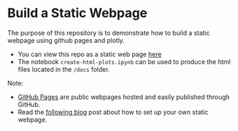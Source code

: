 # Build a Static Webpage

The purpose of this repository is to demonstrate how to build a static webpage using github pages and plotly.

* You can view this repo as a static web page [here](https://plotly-dash-apps.github.io/101-static-website-github-pages/)
* The notebook `create-html-plots.ipynb` can be used to produce the html files located in the `/docs` folder.

Note:
* [GitHub Pages](https://guides.github.com/features/pages/) are public webpages hosted and easily published through GitHub.
* Read the [following blog](https://austinlasseter.medium.com/create-a-static-webpage-using-github-and-plotly-468ae89710d3) post about how to set up your own static webpage.
